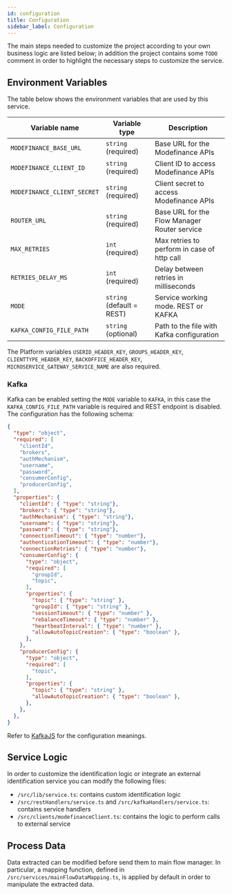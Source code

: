 ```yaml
---
id: configuration
title: Configuration
sidebar_label: Configuration
---
```




The main steps needed to customize the project according to your own business logic are listed below; in addition the project contains some `TODO` comment in order to highlight the necessary steps to customize the service. 

## Environment Variables
The table below shows the environment variables that are used by this service.

| Variable name                   | Variable type                   | Description                                                                    |
|---------------------------------|---------------------------------|--------------------------------------------------------------------------------|
| `MODEFINANCE_BASE_URL`                    | `string` (required)             | Base URL for the Modefinance APIs        
| `MODEFINANCE_CLIENT_ID`                    | `string` (required)             | Client ID to access Modefinance APIs    
| `MODEFINANCE_CLIENT_SECRET`                    | `string` (required)             | Client secret to access Modefinance APIs     
| `ROUTER_URL`                    | `string` (required)             | Base URL for the Flow Manager Router service                                         |
| `MAX_RETRIES`                   | `int`    (required)             | Max retries to perform in case of http call                                    |
| `RETRIES_DELAY_MS`              | `int`    (required)             | Delay between retries in milliseconds                                          |
| `MODE`                          | `string` (default = REST)       | Service working mode. REST or KAFKA                                            |
| `KAFKA_CONFIG_FILE_PATH`        | `string` (optional)             | Path to the file with Kafka configuration                                      |

The Platform variables `USERID_HEADER_KEY`, `GROUPS_HEADER_KEY`, `CLIENTTYPE_HEADER_KEY`, `BACKOFFICE_HEADER_KEY`, `MICROSERVICE_GATEWAY_SERVICE_NAME` are also required.

### Kafka

Kafka can be enabled setting the `MODE` variable to `KAFKA`, in this case the `KAFKA_CONFIG_FILE_PATH` variable is required and REST endpoint is disabled.
The configuration has the following schema:
```json
{
  "type": "object",
  "required": [
    "clientId",
    "brokers",
    "authMechanism",
    "username",
    "password",
    "consumerConfig",
    "producerConfig",
  ],
  "properties": {
    "clientId": { "type": "string"},
    "brokers": { "type": "string"},
    "authMechanism": { "type": "string"},
    "username": { "type": "string"},
    "password": { "type": "string"},
    "connectionTimeout": { "type": "number"},
    "authenticationTimeout": { "type": "number"},
    "connectionRetries": { "type": "number"},
    "consumerConfig": {
      "type": "object",
      "required": [
        "groupId",
        "topic",
      ],
      "properties": {
        "topic": { "type": "string" },
        "groupId": { "type": "string" },
        "sessionTimeout": { "type": "number" },
        "rebalanceTimeout": { "type": "number" },
        "heartbeatInterval": { "type": "number" },
        "allowAutoTopicCreation": { "type": "boolean" },
      },
    },
    "producerConfig": {
      "type": "object",
      "required": [
        "topic",
      ],
      "properties": {
        "topic": { "type": "string" },
        "allowAutoTopicCreation": { "type": "boolean" },
      },
    },
  },
}
```

Refer to [KafkaJS](https://kafka.js.org/) for the configuration meanings.

## Service Logic
In order to customize the identification logic or integrate an external identification service you can modify the following files: 
- `/src/lib/service.ts`: contains custom identification logic
- `/src/restHandlers/service.ts` and `/src/kafkaHandlers/service.ts`: contains service handlers
- `/src/clients/modefinanceClient.ts`: contains the logic to perform calls to external service

## Process Data
Data extracted can be modified before send them to main flow manager. 
In particular, a mapping function, defined in `/src/services/mainFlowDataMapping.ts`,  is applied by default in order to manipulate the extracted data.
